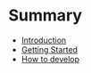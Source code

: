 # Summary

* [Introduction](README.md)
* [Getting Started](GetStart.md)
* [How to develop](HowToDevelop.md)

